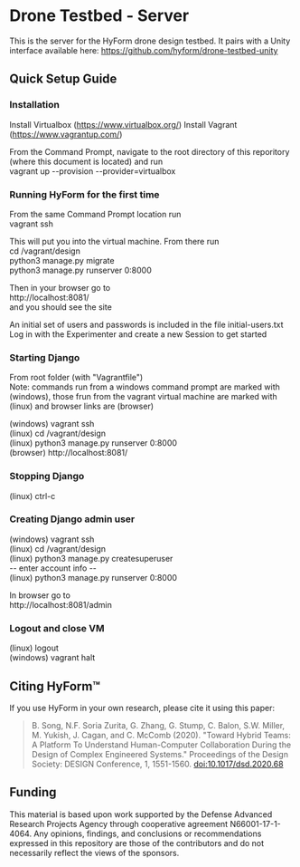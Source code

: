 # Drone Testbed - Server
This is the server for the HyForm drone design testbed. It pairs with a Unity interface available here: https://github.com/hyform/drone-testbed-unity

## Quick Setup Guide
### Installation 
Install Virtualbox  (https://www.virtualbox.org/)
Install Vagrant  (https://www.vagrantup.com/)  
  
From the Command Prompt, navigate to the root directory of this reporitory (where this document is located) and run  
vagrant up --provision --provider=virtualbox    
  
### Running HyForm for the first time
From the same Command Prompt location run  
vagrant ssh  
  
This will put you into the virtual machine. From there run  
cd /vagrant/design  
python3 manage.py migrate  
python3 manage.py runserver 0:8000  
  
Then in your browser go to  
http://localhost:8081/  
and you should see the site  
  
An initial set of users and passwords is included in the file initial-users.txt  
Log in with the Experimenter and create a new Session to get started  
  
### Starting Django 
From root folder (with "Vagrantfile")  
Note: commands run from a windows command prompt are marked with (windows), those frun from the vagrant virtual machine are marked with (linux) and browser links are (browser)  
  
(windows)	vagrant ssh  
(linux)		cd /vagrant/design  
(linux)		python3 manage.py runserver 0:8000  
(browser)	http://localhost:8081/  
  
  
  
  
### Stopping Django 
  
(linux)		ctrl-c  
  
  
  
### Creating Django admin user 
  
(windows)	vagrant ssh  
(linux)		cd /vagrant/design  
(linux)		python3 manage.py createsuperuser  
-- enter account info --  
(linux)		python3 manage.py runserver 0:8000  
  
In browser go to  
http://localhost:8081/admin  
  
  
### Logout and close VM

(linux)		logout  
(windows)	vagrant halt  


## Citing HyForm™
If you use HyForm in your own research, please cite it using this paper:

> B. Song, N.F. Soria Zurita, G. Zhang, G. Stump, C. Balon, S.W. Miller, M. Yukish, J. Cagan, and C. McComb (2020). "Toward Hybrid Teams: A Platform To Understand Human-Computer Collaboration During the Design of Complex Engineered Systems." Proceedings of the Design Society: DESIGN Conference, 1, 1551-1560. [doi:10.1017/dsd.2020.68](https://doi.org/10.1017/dsd.2020.68)

## Funding
This material is based upon work supported by the Defense Advanced Research Projects Agency through cooperative agreement N66001-17-1-4064. Any opinions, findings, and conclusions or recommendations expressed in this repository are those of the contributors and do not necessarily reflect the views of the sponsors.
